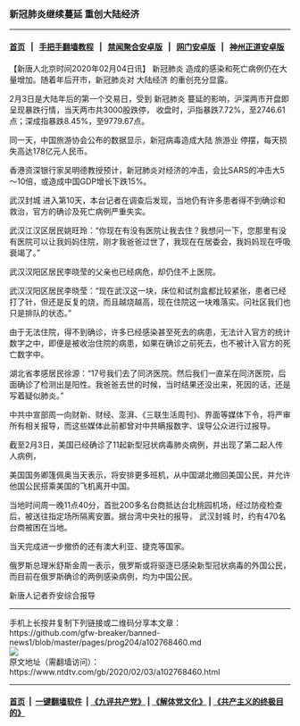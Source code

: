 ### 新冠肺炎继续蔓延 重创大陆经济
------------------------

#### [首页](https://github.com/gfw-breaker/banned-news1/blob/master/README.md) &nbsp;&nbsp;|&nbsp;&nbsp; [手把手翻墙教程](https://github.com/gfw-breaker/guides/wiki) &nbsp;&nbsp;|&nbsp;&nbsp; [禁闻聚合安卓版](https://github.com/gfw-breaker/bn-android) &nbsp;&nbsp;|&nbsp;&nbsp; [网门安卓版](https://github.com/oGate2/oGate) &nbsp;&nbsp;|&nbsp;&nbsp; [神州正道安卓版](https://github.com/SzzdOgate/update) 



<div><div class="post_content" itemprop="articleBody">
 <p>
  【新唐人北京时间2020年02月04日讯】
  <ok href="https://www.ntdtv.com/gb/新冠肺炎.htm">
   新冠肺炎
  </ok>
  造成的感染和死亡病例仍在大量增加。随着年后开市，新冠肺炎对
  <ok href="https://www.ntdtv.com/gb/大陆经济.htm">
   大陆经济
  </ok>
  的重创充分显露。
 </p>
 <p>
  2月3日是大陆年后的第一个交易日，受到
  <ok href="https://www.ntdtv.com/gb/新冠肺炎.htm">
   新冠肺炎
  </ok>
  蔓延的影响，沪深两市开盘即呈现暴跌行情，当天两市共3000股跌停， 收盘时，沪指暴跌7.72%，至2746.61点；深成指暴跌8.45%，至9779.67点。
 </p>
 <p>
  同一天，中国旅游协会公布的数据显示，新冠病毒造成大陆
  <ok href="https://www.ntdtv.com/gb/旅游业.htm">
   旅游业
  </ok>
  停摆，每天损失高达178亿元人民币。
 </p>
 <p>
  香港资深银行家吴明德教授预计，新冠肺炎对经济的冲击，会比SARS的冲击大5～10倍，或造成中国GDP增长下跌15%。
 </p>
 <p>
  <ok href="https://www.ntdtv.com/gb/武汉封城.htm">
   武汉封城
  </ok>
  进入第10天，本台记者在调查后发现，当地仍有许多患者得不到确诊和救治，官方的确诊及死亡病例严重失实。
 </p>
 <p>
  武汉江汉区居民姚旺玲：“你现在有没有医院让我去住？我想问一下，您那里有没有医院可以让我妈妈住院，刚才我爸爸过世了，我现在在居委会，我妈妈现在呼吸衰竭了。”
 </p>
 <p>
  武汉汉阳区居民李晓莹的父亲也已经病危，却仍住不上医院。
 </p>
 <p>
  武汉汉阳区居民李晓莹：“现在武汉这一块，床位和试剂盒都比较紧张，患者已经打了针，但还是反复的烧，而且越烧越高，现在住院这一块难落实。问社区我们也只是排队的状态。”
 </p>
 <p>
  由于无法住院，得不到确诊，许多已经感染甚至死去的病患，无法计入官方的统计数字之中，即便是被收治住院的病患，如果在确诊之前死去，也不被计入官方的死亡数字中。
 </p>
 <p>
  湖北省孝感居民徐源：“17号我们去了同济医院。然后我们一直呆在同济医院，后面确诊了检测出是阳性。我爸爸去世的时候，当时结果还没出来，死因的话，还是写着疑似肺炎。”
 </p>
 <p>
  中共中宣部周一向财新、财经、澎湃、《三联生活周刊》、界面等媒体下令，将严审所有相关报导，而这些媒体此前都曾对中共瞒报数字、误导公众进行过报导。
 </p>
 <p>
  截至2月3日，美国已经确诊了11起新型冠状病毒肺炎病例，并出现了第二起人传人病例，
 </p>
 <p>
  美国国务卿篷佩奥当天表示，将安排更多班机，从中国湖北撤回美国公民，并允许他国公民搭乘美国的飞机离开中国。
 </p>
 <p>
  当地时间周一晚11点40分，首批200多名台商抵达台北桃园机场，经过防疫检查后，被送往指定场所隔离安置。据台湾中央社的报导，
  <ok href="https://www.ntdtv.com/gb/武汉封城.htm">
   武汉封城
  </ok>
  时，约有470名台商被困在当地。
 </p>
 <p>
  当天完成进一步撤侨的还有澳大利亚、捷克等国家。
 </p>
 <p>
  俄罗斯总理米舒斯金周一表示，俄罗斯或将驱逐已感染新型冠状病毒的外国公民，而目前在俄罗斯确诊的两例感染病例，均为中国公民。
 </p>
 <p>
  新唐人记者乔安综合报导
 </p>
 <div class="single_ad">
 </div>
</div>
</div>
<hr/>
手机上长按并复制下列链接或二维码分享本文章：<br/>
https://github.com/gfw-breaker/banned-news1/blob/master/pages/prog204/a102768460.md <br/>
<a href='https://github.com/gfw-breaker/banned-news1/blob/master/pages/prog204/a102768460.md'><img src='https://github.com/gfw-breaker/banned-news1/blob/master/pages/prog204/a102768460.md.png'/></a> <br/>
原文地址（需翻墙访问）：https://www.ntdtv.com/gb/2020/02/03/a102768460.html


------------------------
#### [首页](https://github.com/gfw-breaker/banned-news1/blob/master/README.md) &nbsp;|&nbsp; [一键翻墙软件](https://github.com/gfw-breaker/nogfw/blob/master/README.md) &nbsp;| [《九评共产党》](https://github.com/gfw-breaker/9ping.md/blob/master/README.md#九评之一评共产党是什么) | [《解体党文化》](https://github.com/gfw-breaker/jtdwh.md/blob/master/README.md) | [《共产主义的终极目的》](https://github.com/gfw-breaker/gczydzjmd.md/blob/master/README.md)


<img src='http://gfw-breaker.win/banned-news/pages/prog204/a102768460.md' width='0px' height='0px'/>